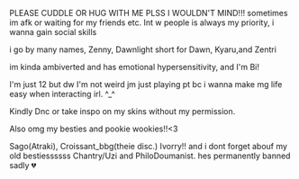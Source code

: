 PLEASE CUDDLE OR HUG WITH ME PLSS I WOULDN'T MIND!!! sometimes im afk or waiting for my friends etc. Int w people is always my priority, i wanna gain social skills

i go by many names, Zenny, Dawnlight short for Dawn, Kyaru,and Zentri

im kinda ambiverted and has emotional hypersensitivity, and I'm Bi!

I'm just 12 but dw I'm not weird jm just playing pt bc i wanna make mg life easy when interacting irl. ^_^

Kindly Dnc or take inspo on my skins without my permission.


Also omg my besties and pookie wookies!!<3

Sago(Atraki), Croissant_bbg(theie disc.) Ivorry!! and i dont forget abouf my old bestiessssss Chantry/Uzi and PhiloDoumanist. hes permanently banned sadly 💔
